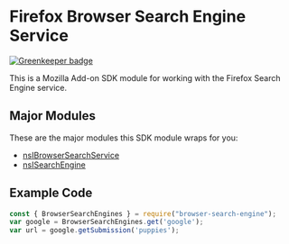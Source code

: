Firefox Browser Search Engine Service
===

[![Greenkeeper badge](https://badges.greenkeeper.io/clarkbw/browser-search-engine.svg)](https://greenkeeper.io/)

This is a Mozilla Add-on SDK module for working with the Firefox Search Engine service.

Major Modules
---

These are the major modules this SDK module wraps for you:

* [nsIBrowserSearchService](https://developer.mozilla.org/en-US/docs/XPCOM_Interface_Reference/nsIBrowserSearchService)
* [nsISearchEngine](https://developer.mozilla.org/en-US/docs/XPCOM_Interface_Reference/nsISearchEngine)

Example Code
---
```javascript
const { BrowserSearchEngines } = require("browser-search-engine");
var google = BrowserSearchEngines.get('google');
var url = google.getSubmission('puppies');
```
